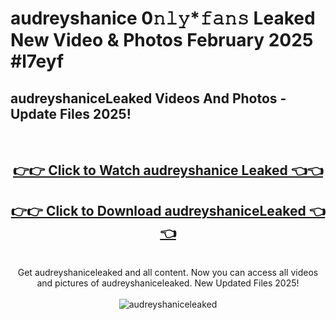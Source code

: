 # audreyshanice 0𝚗𝚕𝚢*𝚏𝚊𝚗𝚜 Leaked New Video & Photos February 2025 #l7eyf

<h2>audreyshaniceLeaked Videos And Photos - Update Files 2025!</h2>
<br>
<div align="center">
<h2><a href="https://mediaupload.pro?title=audreyshanice&ref=11F" rel="nofollow">👉👉 Click to Watch audreyshanice Leaked 👈👈</a></h2>
<h2><a href="https://mediaupload.pro?title=audreyshanice&ref=11F" rel="nofollow">👉👉 Click to Download audreyshaniceLeaked 👈👈</a></h2>
<br>
Get audreyshaniceleaked and all content. Now you can access all videos and pictures of audreyshaniceleaked. New Updated Files 2025!
<br>
<br>
<a href="https://mediaupload.pro?title=audreyshanice&ref=11F" rel="nofollow" data-target="animated-image.originalLink"><img src="https://i.ibb.co/Gkj2r4b/banner.png" alt="audreyshaniceleaked" style="max-width: 100%; display: inline-block;" data-target="animated-image.originalImage"></a>
</div>
<br>

